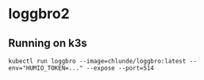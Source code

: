 # loggbro2

## Running on k3s

    kubectl run loggbro --image=chlunde/loggbro:latest --env="HUMIO_TOKEN=..." --expose --port=514
